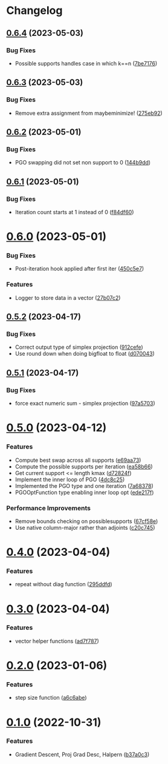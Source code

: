 # Changelog

## [0.6.4](https://github.com/semiotic-ai/SemioticOpt.jl/compare/v0.6.3...v0.6.4) (2023-05-03)


### Bug Fixes

* Possible supports handles case in which k==n ([7be7176](https://github.com/semiotic-ai/SemioticOpt.jl/commit/7be717640f412bca97d401bb176401f8cb723480))

## [0.6.3](https://github.com/semiotic-ai/SemioticOpt.jl/compare/v0.6.2...v0.6.3) (2023-05-03)


### Bug Fixes

* Remove extra assignment from maybeminimize! ([275eb92](https://github.com/semiotic-ai/SemioticOpt.jl/commit/275eb92aafe65389a1114fcf788233034519f021))

## [0.6.2](https://github.com/semiotic-ai/SemioticOpt.jl/compare/v0.6.1...v0.6.2) (2023-05-01)


### Bug Fixes

* PGO swapping did not set non support to 0 ([144b9dd](https://github.com/semiotic-ai/SemioticOpt.jl/commit/144b9ddcc1db13da68d763d80f826b1fb7758788))

## [0.6.1](https://github.com/semiotic-ai/SemioticOpt.jl/compare/v0.6.0...v0.6.1) (2023-05-01)


### Bug Fixes

* Iteration count starts at 1 instead of 0 ([f84df60](https://github.com/semiotic-ai/SemioticOpt.jl/commit/f84df60ddba593c5d2dcb57dc7aef72f1c536eec))

# [0.6.0](https://github.com/semiotic-ai/SemioticOpt.jl/compare/v0.5.2...v0.6.0) (2023-05-01)


### Bug Fixes

* Post-iteration hook applied after first iter ([450c5e7](https://github.com/semiotic-ai/SemioticOpt.jl/commit/450c5e7f178de45bd770783066c5fe2499ceb6c9))


### Features

* Logger to store data in a vector ([27b07c2](https://github.com/semiotic-ai/SemioticOpt.jl/commit/27b07c283f953d13c62939b3d96bd96402ca83f4))

## [0.5.2](https://github.com/semiotic-ai/SemioticOpt.jl/compare/v0.5.1...v0.5.2) (2023-04-17)


### Bug Fixes

* Correct output type of simplex projection ([912cefe](https://github.com/semiotic-ai/SemioticOpt.jl/commit/912cefe4833d4b999c7720e9b7a9e849807392dd))
* Use round down when doing bigfloat to float ([d070043](https://github.com/semiotic-ai/SemioticOpt.jl/commit/d070043ffe14b6c643650663d2d42e2b0db4bb8a))

## [0.5.1](https://github.com/semiotic-ai/SemioticOpt.jl/compare/v0.5.0...v0.5.1) (2023-04-17)


### Bug Fixes

* force exact numeric sum - simplex projection ([97a5703](https://github.com/semiotic-ai/SemioticOpt.jl/commit/97a5703ba341c06af7f3ea6bbb77b209cd21e7b7))

# [0.5.0](https://github.com/semiotic-ai/SemioticOpt.jl/compare/v0.4.0...v0.5.0) (2023-04-12)


### Features

* Compute best swap across all supports ([e69aa73](https://github.com/semiotic-ai/SemioticOpt.jl/commit/e69aa7301d32d2880882e4c3a3564908d9a91784))
* Compute the possible supports per iteration ([ea58b66](https://github.com/semiotic-ai/SemioticOpt.jl/commit/ea58b66ac4e362352718542374279b628d2a8f15))
* Get current support <= length kmax ([d72824f](https://github.com/semiotic-ai/SemioticOpt.jl/commit/d72824f1f2cc1403088d65cf1e14f8694eead5be))
* Implement the inner loop of PGO ([4dc8c25](https://github.com/semiotic-ai/SemioticOpt.jl/commit/4dc8c257684b866aa0c810936eef9f220d08d235))
* Implemented the PGO type and one iteration ([7a68378](https://github.com/semiotic-ai/SemioticOpt.jl/commit/7a68378691638c9803a587bf178924ac73a2f5e6))
* PGOOptFunction type enabling inner loop opt ([ede217f](https://github.com/semiotic-ai/SemioticOpt.jl/commit/ede217f9e7082aea5955cdf286a32e65977428d7))


### Performance Improvements

* Remove bounds checking on possiblesupports ([67cf58e](https://github.com/semiotic-ai/SemioticOpt.jl/commit/67cf58e7360d0a300bb5414fd608d4de5615b72d))
* Use native column-major rather than adjoints ([c20c745](https://github.com/semiotic-ai/SemioticOpt.jl/commit/c20c74563b2a921b3a6318b75da2df31b54d97ca))

# [0.4.0](https://github.com/semiotic-ai/SemioticOpt.jl/compare/v0.3.0...v0.4.0) (2023-04-04)


### Features

* repeat without diag function ([295ddfd](https://github.com/semiotic-ai/SemioticOpt.jl/commit/295ddfdb11df79b0c63df7022327528327dac75d))

# [0.3.0](https://github.com/semiotic-ai/SemioticOpt.jl/compare/v0.2.0...v0.3.0) (2023-04-04)


### Features

* vector helper functions ([ad7f787](https://github.com/semiotic-ai/SemioticOpt.jl/commit/ad7f7874016ef5a7159e065234d3941135cfe9fc))

# [0.2.0](https://github.com/semiotic-ai/SemioticOpt.jl/compare/v0.1.0...v0.2.0) (2023-01-06)


### Features

* step size function ([a6c6abe](https://github.com/semiotic-ai/SemioticOpt.jl/commit/a6c6abed0932bb49b2f4195234292d8791467dcb))

# [0.1.0](https://github.com/semiotic-ai/SemioticOpt.jl/compare/v0.0.0...v0.1.0) (2022-10-31)


### Features

* Gradient Descent, Proj Grad Desc, Halpern ([b37a0c3](https://github.com/semiotic-ai/SemioticOpt.jl/commit/b37a0c3788e9c952d99d3a133a5d800634ee46c6))
